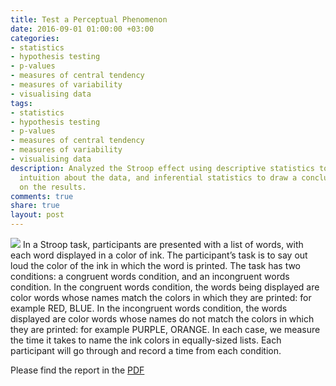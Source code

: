 ```yaml
---
title: Test a Perceptual Phenomenon
date: 2016-09-01 01:00:00 +03:00
categories:
- statistics
- hypothesis testing
- p-values
- measures of central tendency
- measures of variability
- visualising data
tags:
- statistics
- hypothesis testing
- p-values
- measures of central tendency
- measures of variability
- visualising data
description: Analyzed the Stroop effect using descriptive statistics to provide an
  intuition about the data, and inferential statistics to draw a conclusion based
  on the results.
comments: true
share: true
layout: post
---
```


![](/uploads/oie_naKAv6Pw3qFJ.jpg)
In a Stroop task, participants are presented with a list of words, with each word displayed in a color of ink. The participant’s task is to say out loud the color of the ink in which the word is printed. The task has two conditions: a congruent words condition, and an incongruent words condition. In the congruent words condition, the words being displayed are color words whose names match the colors in which they are printed: for example RED, BLUE. In the incongruent words condition, the words displayed are color words whose names do not match the colors in which they are printed: for example PURPLE, ORANGE. In each case, we measure the time it takes to name the ink colors in equally-sized lists. Each participant will go through and record a time from each condition.

Please find the report in the [PDF](https://github.com/YannisPap/Test-a-Perceptual-Phenomenon/blob/master/Testing%20a%20Perceptual%20Phenomenon.pdf)
